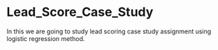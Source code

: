 # Lead_Score_Case_Study
In this we are going to study lead scoring case study assignment using logistic regression method.

